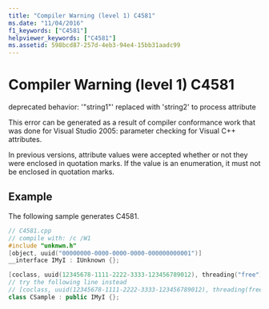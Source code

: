 ```yaml
---
title: "Compiler Warning (level 1) C4581"
ms.date: "11/04/2016"
f1_keywords: ["C4581"]
helpviewer_keywords: ["C4581"]
ms.assetid: 598bcd87-257d-4eb3-94e4-15bb31aadc99
---
```

# Compiler Warning (level 1) C4581

deprecated behavior: '"string1"' replaced with 'string2' to process attribute

This error can be generated as a result of compiler conformance work that was done for Visual Studio 2005: parameter checking for Visual C++ attributes.

In previous versions, attribute values were accepted whether or not they were enclosed in quotation marks. If the value is an enumeration, it must not be enclosed in quotation marks.

## Example

The following sample generates C4581.

```cpp
// C4581.cpp
// compile with: /c /W1
#include "unknwn.h"
[object, uuid("00000000-0000-0000-0000-000000000001")]
__interface IMyI : IUnknown {};

[coclass, uuid(12345678-1111-2222-3333-123456789012), threading("free")]   // C4581
// try the following line instead
// [coclass, uuid(12345678-1111-2222-3333-123456789012), threading(free)]
class CSample : public IMyI {};
```
